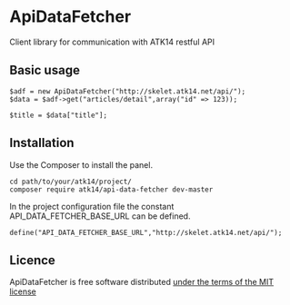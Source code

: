 ApiDataFetcher
==============

Client library for communication with ATK14 restful API

Basic usage
-----------

    $adf = new ApiDataFetcher("http://skelet.atk14.net/api/");
    $data = $adf->get("articles/detail",array("id" => 123));

    $title = $data["title"];

Installation
------------

Use the Composer to install the panel.

    cd path/to/your/atk14/project/
    composer require atk14/api-data-fetcher dev-master

In the project configuration file the constant API_DATA_FETCHER_BASE_URL can be defined.

    define("API_DATA_FETCHER_BASE_URL","http://skelet.atk14.net/api/");

Licence
-------

ApiDataFetcher is free software distributed [under the terms of the MIT license](http://www.opensource.org/licenses/mit-license)
